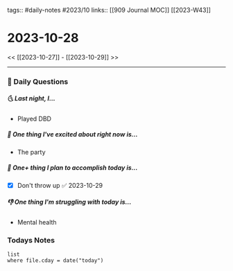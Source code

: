 tags:: #daily-notes #2023/10 
links:: [[909 Journal MOC]] [[2023-W43]]
# 2023-10-28

<< [[2023-10-27]] - [[2023-10-29]] >>

---
### 📅 Daily Questions
##### 🌜 Last night, I...
- Played DBD

##### 🙌 One thing I've excited about right now is...
- The party

##### 🚀 One+ thing I plan to accomplish today is...
- [x] Don't throw up ✅ 2023-10-29

##### 👎 One thing I'm struggling with today is...
- Mental health

### Todays Notes
```dataview
list 
where file.cday = date("today")
```